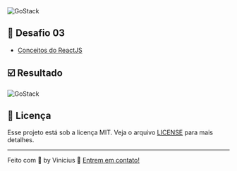 <img alt="GoStack" src="https://res.cloudinary.com/vinicius998609604/image/upload/v1586633666/Semana%20OmniStack%2011.0%20-%20BE%20THE%20HERO/keepcoding_kdzpy5.png" />

## :dart: Desafio 03

- [Conceitos do ReactJS](https://github.com/Rocketseat/bootcamp-gostack-desafios/tree/master/desafio-conceitos-reactjs)

## :ballot_box_with_check: Resultado

<img alt="GoStack" src="https://res.cloudinary.com/vinicius998609604/image/upload/v1586833073/Semana%20OmniStack%2011.0%20-%20BE%20THE%20HERO/resultado-reactjs_xfogxs.png" />

## :memo: Licença

Esse projeto está sob a licença MIT. Veja o arquivo [LICENSE](./LICENSE) para mais detalhes.

---

Feito com 💜 by Vinicius :wave: [Entrem em contato!](https://www.linkedin.com/in/vinicius-pimenta-195b04181/)
